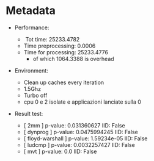 # Metadata
- Performance:

  - ​	Tot time: 25233.4782
  - Time preprocessing: 0.0006
  - Time for processing: 25233.4776
  	- of which 1064.3388 is overhead

- Environment:

  - Clean up caches every iteration
  - 1.5Ghz
  - Turbo off
  - cpu 0 e 2 isolate e applicazioni lanciate sulla 0

- Result test:
    - [ 2mm ] p-value: 0.031360627 IID: False
    - [ dynprog ] p-value: 0.0475994245 IID: False
    - [ floyd-warshall ] p-value: 1.59234e-05 IID: False
    - [ ludcmp ] p-value: 0.0032257427 IID: False
    - [ mvt ] p-value: 0.0 IID: False

